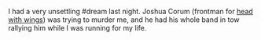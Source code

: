 I had a very unsettling #dream last night.
Joshua Corum (frontman for [head with wings][1]) was trying to murder me, and he had his whole band in tow rallying him while I was running for my life.

[1]:	https://headwithwings.bandcamp.com/